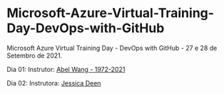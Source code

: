 # Microsoft-Azure-Virtual-Training-Day-DevOps-with-GitHub

Microsoft Azure Virtual Training Day - DevOps with GitHub - 27 e 28 de Setembro de 2021.


Dia 01: Instrutor: [Abel Wang - 1972-2021](https://github.com/abelsquidhead)

Dia 02: Instrutora: [Jessica Deen](https://github.com/jldeen)